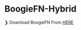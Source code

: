 # BoogieFN-Hybrid

❯ Download BoogieFN From [HERE](https://github.com/BoogieFN/BoogieFN-Hybrid/releases)

